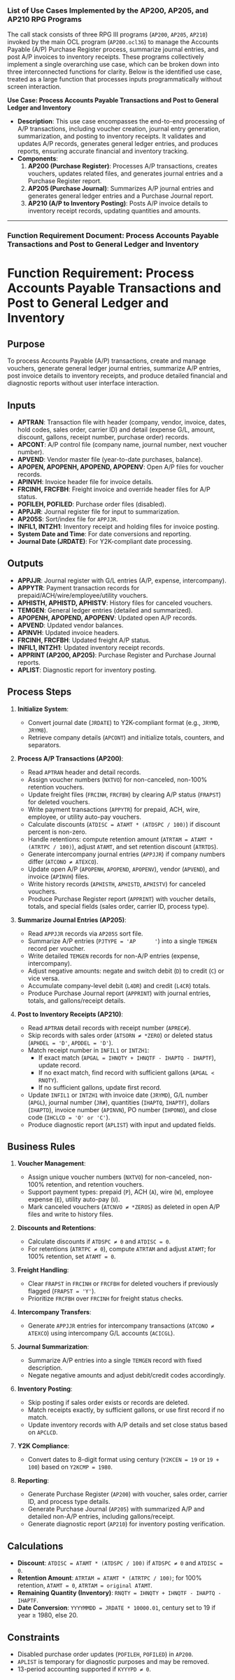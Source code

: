 ### List of Use Cases Implemented by the AP200, AP205, and AP210 RPG Programs

The call stack consists of three RPG III programs (`AP200`, `AP205`, `AP210`) invoked by the main OCL program (`AP200.ocl36`) to manage the Accounts Payable (A/P) Purchase Register process, summarize journal entries, and post A/P invoices to inventory receipts. These programs collectively implement a single overarching use case, which can be broken down into three interconnected functions for clarity. Below is the identified use case, treated as a large function that processes inputs programmatically without screen interaction.

**Use Case: Process Accounts Payable Transactions and Post to General Ledger and Inventory**
- **Description**: This use case encompasses the end-to-end processing of A/P transactions, including voucher creation, journal entry generation, summarization, and posting to inventory receipts. It validates and updates A/P records, generates general ledger entries, and produces reports, ensuring accurate financial and inventory tracking.
- **Components**:
  1. **AP200 (Purchase Register)**: Processes A/P transactions, creates vouchers, updates related files, and generates journal entries and a Purchase Register report.
  2. **AP205 (Purchase Journal)**: Summarizes A/P journal entries and generates general ledger entries and a Purchase Journal report.
  3. **AP210 (A/P to Inventory Posting)**: Posts A/P invoice details to inventory receipt records, updating quantities and amounts.

---

### Function Requirement Document: Process Accounts Payable Transactions and Post to General Ledger and Inventory



# Function Requirement: Process Accounts Payable Transactions and Post to General Ledger and Inventory

## Purpose
To process Accounts Payable (A/P) transactions, create and manage vouchers, generate general ledger journal entries, summarize A/P entries, post invoice details to inventory receipts, and produce detailed financial and diagnostic reports without user interface interaction.

## Inputs
- **APTRAN**: Transaction file with header (company, vendor, invoice, dates, hold codes, sales order, carrier ID) and detail (expense G/L, amount, discount, gallons, receipt number, purchase order) records.
- **APCONT**: A/P control file (company name, journal number, next voucher number).
- **APVEND**: Vendor master file (year-to-date purchases, balance).
- **APOPEN, APOPENH, APOPEND, APOPENV**: Open A/P files for voucher records.
- **APINVH**: Invoice header file for invoice details.
- **FRCINH, FRCFBH**: Freight invoice and override header files for A/P status.
- **POFILEH, POFILED**: Purchase order files (disabled).
- **APPJJR**: Journal register file for input to summarization.
- **AP205S**: Sort/index file for `APPJJR`.
- **INFIL1, INTZH1**: Inventory receipt and holding files for invoice posting.
- **System Date and Time**: For date conversions and reporting.
- **Journal Date (JRDATE)**: For Y2K-compliant date processing.

## Outputs
- **APPJJR**: Journal register with G/L entries (A/P, expense, intercompany).
- **APPYTR**: Payment transaction records for prepaid/ACH/wire/employee/utility vouchers.
- **APHISTH, APHISTD, APHISTV**: History files for canceled vouchers.
- **TEMGEN**: General ledger entries (detailed and summarized).
- **APOPENH, APOPEND, APOPENV**: Updated open A/P records.
- **APVEND**: Updated vendor balances.
- **APINVH**: Updated invoice headers.
- **FRCINH, FRCFBH**: Updated freight A/P status.
- **INFIL1, INTZH1**: Updated inventory receipt records.
- **APPRINT (AP200, AP205)**: Purchase Register and Purchase Journal reports.
- **APLIST**: Diagnostic report for inventory posting.

## Process Steps
1. **Initialize System**:
   - Convert journal date (`JRDATE`) to Y2K-compliant format (e.g., `JRYMD`, `JRYM8`).
   - Retrieve company details (`APCONT`) and initialize totals, counters, and separators.

2. **Process A/P Transactions (AP200)**:
   - Read `APTRAN` header and detail records.
   - Assign voucher numbers (`NXTVO`) for non-canceled, non-100% retention vouchers.
   - Update freight files (`FRCINH`, `FRCFBH`) by clearing A/P status (`FRAPST`) for deleted vouchers.
   - Write payment transactions (`APPYTR`) for prepaid, ACH, wire, employee, or utility auto-pay vouchers.
   - Calculate discounts (`ATDISC = ATAMT * (ATDSPC / 100)`) if discount percent is non-zero.
   - Handle retentions: compute retention amount (`ATRTAM = ATAMT * (ATRTPC / 100)`), adjust `ATAMT`, and set retention discount (`ATRTDS`).
   - Generate intercompany journal entries (`APPJJR`) if company numbers differ (`ATCONO ≠ ATEXCO`).
   - Update open A/P (`APOPENH`, `APOPEND`, `APOPENV`), vendor (`APVEND`), and invoice (`APINVH`) files.
   - Write history records (`APHISTH`, `APHISTD`, `APHISTV`) for canceled vouchers.
   - Produce Purchase Register report (`APPRINT`) with voucher details, totals, and special fields (sales order, carrier ID, process type).

3. **Summarize Journal Entries (AP205)**:
   - Read `APPJJR` records via `AP205S` sort file.
   - Summarize A/P entries (`PJTYPE = 'AP      '`) into a single `TEMGEN` record per voucher.
   - Write detailed `TEMGEN` records for non-A/P entries (expense, intercompany).
   - Adjust negative amounts: negate and switch debit (`D`) to credit (`C`) or vice versa.
   - Accumulate company-level debit (`L4DR`) and credit (`L4CR`) totals.
   - Produce Purchase Journal report (`APPRINT`) with journal entries, totals, and gallons/receipt details.

4. **Post to Inventory Receipts (AP210)**:
   - Read `APTRAN` detail records with receipt number (`APREC#`).
   - Skip records with sales order (`ATSORN ≠ *ZERO`) or deleted status (`APHDEL = 'D'`, `APDDEL = 'D'`).
   - Match receipt number in `INFIL1` or `INTZH1`:
     - If exact match (`APGAL = IHNQTY + IHNQTF - IHAPTQ - IHAPTF`), update record.
     - If no exact match, find record with sufficient gallons (`APGAL < RNQTY`).
     - If no sufficient gallons, update first record.
   - Update `INFIL1` or `INTZH1` with invoice date (`JRYMD`), G/L number (`APGL`), journal number (`JR#`), quantities (`IHAPTQ`, `IHAPTF`), dollars (`IHAPTD`), invoice number (`APINVN`), PO number (`IHPONO`), and close code (`IHCLCD = 'O' or 'C'`).
   - Produce diagnostic report (`APLIST`) with input and updated fields.

## Business Rules
1. **Voucher Management**:
   - Assign unique voucher numbers (`NXTVO`) for non-canceled, non-100% retention, and retention vouchers.
   - Support payment types: prepaid (`P`), ACH (`A`), wire (`W`), employee expense (`E`), utility auto-pay (`U`).
   - Mark canceled vouchers (`ATCNVO ≠ *ZEROS`) as deleted in open A/P files and write to history files.

2. **Discounts and Retentions**:
   - Calculate discounts if `ATDSPC ≠ 0` and `ATDISC = 0`.
   - For retentions (`ATRTPC ≠ 0`), compute `ATRTAM` and adjust `ATAMT`; for 100% retention, set `ATAMT = 0`.

3. **Freight Handling**:
   - Clear `FRAPST` in `FRCINH` or `FRCFBH` for deleted vouchers if previously flagged (`FRAPST = 'Y'`).
   - Prioritize `FRCFBH` over `FRCINH` for freight status checks.

4. **Intercompany Transfers**:
   - Generate `APPJJR` entries for intercompany transactions (`ATCONO ≠ ATEXCO`) using intercompany G/L accounts (`ACICGL`).

5. **Journal Summarization**:
   - Summarize A/P entries into a single `TEMGEN` record with fixed description.
   - Negate negative amounts and adjust debit/credit codes accordingly.

6. **Inventory Posting**:
   - Skip posting if sales order exists or records are deleted.
   - Match receipts exactly, by sufficient gallons, or use first record if no match.
   - Update inventory records with A/P details and set close status based on `APCLCD`.

7. **Y2K Compliance**:
   - Convert dates to 8-digit format using century (`Y2KCEN = 19` or `19 + 100`) based on `Y2KCMP = 1980`.

8. **Reporting**:
   - Generate Purchase Register (`AP200`) with voucher, sales order, carrier ID, and process type details.
   - Generate Purchase Journal (`AP205`) with summarized A/P and detailed non-A/P entries, including gallons/receipt.
   - Generate diagnostic report (`AP210`) for inventory posting verification.

## Calculations
- **Discount**: `ATDISC = ATAMT * (ATDSPC / 100)` if `ATDSPC ≠ 0` and `ATDISC = 0`.
- **Retention Amount**: `ATRTAM = ATAMT * (ATRTPC / 100)`; for 100% retention, `ATAMT = 0`, `ATRTAM = original ATAMT`.
- **Remaining Quantity (Inventory)**: `RNQTY = IHNQTY + IHNQTF - IHAPTQ - IHAPTF`.
- **Date Conversion**: `YYYYMMDD = JRDATE * 10000.01`, century set to 19 if year ≥ 1980, else 20.

## Constraints
- Disabled purchase order updates (`POFILEH`, `POFILED`) in `AP200`.
- `APLIST` is temporary for diagnostic purposes and may be removed.
- 13-period accounting supported if `KYYYPD ≠ 0`.

